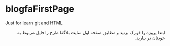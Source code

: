 # blogfaFirstPage
Just for learn git and HTML

<p dir="rtl">
ابتدا پروژه را فورک بزنید و مطابق صفحه اول سایت بلاگفا  طرح را فایل مربوط به خودتان در بیارید.
<p>
